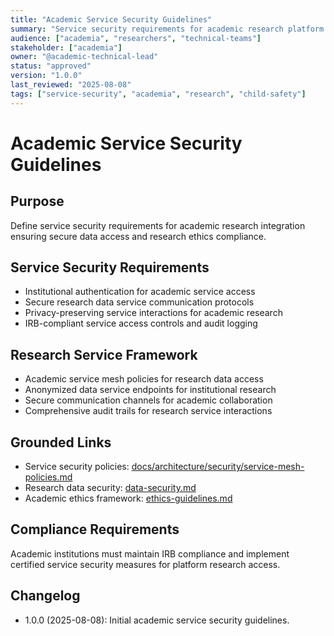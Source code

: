 ```yaml
---
title: "Academic Service Security Guidelines"
summary: "Service security requirements for academic research platform integration and data access."
audience: ["academia", "researchers", "technical-teams"]
stakeholder: ["academia"]
owner: "@academic-technical-lead"
status: "approved"
version: "1.0.0"
last_reviewed: "2025-08-08"
tags: ["service-security", "academia", "research", "child-safety"]
---
```


# Academic Service Security Guidelines

## Purpose
Define service security requirements for academic research integration ensuring secure data access and research ethics compliance.

## Service Security Requirements
- Institutional authentication for academic service access
- Secure research data service communication protocols
- Privacy-preserving service interactions for academic research
- IRB-compliant service access controls and audit logging

## Research Service Framework
- Academic service mesh policies for research data access
- Anonymized data service endpoints for institutional research
- Secure communication channels for academic collaboration
- Comprehensive audit trails for research service interactions

## Grounded Links
- Service security policies: [docs/architecture/security/service-mesh-policies.md](../../architecture/security/service-mesh-policies.md)
- Research data security: [data-security.md](data-security.md)
- Academic ethics framework: [ethics-guidelines.md](ethics-guidelines.md)

## Compliance Requirements
Academic institutions must maintain IRB compliance and implement certified service security measures for platform research access.

## Changelog
- 1.0.0 (2025-08-08): Initial academic service security guidelines.